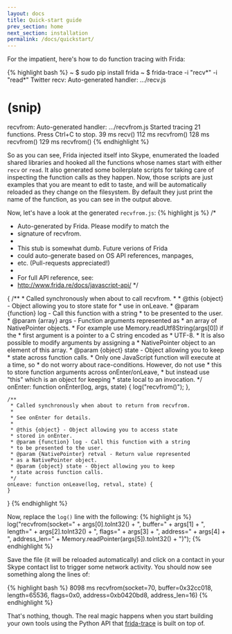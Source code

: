 ```yaml
---
layout: docs
title: Quick-start guide
prev_section: home
next_section: installation
permalink: /docs/quickstart/
---
```


For the impatient, here's how to do function tracing with Frida:

{% highlight bash %}
~ $ sudo pip install frida
~ $ frida-trace -i "recv*" -i "read*" Twitter
recv: Auto-generated handler: …/recv.js
# (snip)
recvfrom: Auto-generated handler: …/recvfrom.js
Started tracing 21 functions. Press Ctrl+C to stop.
    39 ms	recv()
   112 ms	recvfrom()
   128 ms	recvfrom()
   129 ms	recvfrom()
{% endhighlight %}

So as you can see, Frida injected itself into Skype, enumerated the loaded
shared libraries and hooked all the functions whose names start with either
`recv` or `read`. It also generated some boilerplate scripts for taking care
of inspecting the function calls as they happen. Now, those scripts are just
examples that you are meant to edit to taste, and will be automatically reloaded
as they change on the filesystem. By default they just print the name of the
function, as you can see in the output above.

Now, let's have a look at the generated `recvfrom.js`:
{% highlight js %}
/*
 * Auto-generated by Frida. Please modify to match the
 * signature of recvfrom.
 *
 * This stub is somewhat dumb. Future verions of Frida
 * could auto-generate based on OS API references, manpages,
 * etc. (Pull-requests appreciated!)
 *
 * For full API reference, see:
 * http://www.frida.re/docs/javascript-api/
 */

{
    /**
     * Called synchronously when about to call recvfrom.
     *
     * @this {object} - Object allowing you to store state for
     * use in onLeave.
     * @param {function} log - Call this function with a string
     * to be presented to the user.
     * @param {array} args - Function arguments represented as
     * an array of NativePointer objects.
     * For example use Memory.readUtf8String(args[0]) if the
     * first argument is a pointer to a C string encoded as
     * UTF-8.
     * It is also possible to modify arguments by assigning a
     * NativePointer object to an element of this array.
     * @param {object} state - Object allowing you to keep
     * state across function calls.
     * Only one JavaScript function will execute at a time, so
     * do not worry about race-conditions. However, do not use
     * this to store function arguments across onEnter/onLeave,
     * but instead use "this" which is an object for keeping
     * state local to an invocation.
     */
    onEnter: function onEnter(log, args, state) {
        log("recvfrom()");
    },

    /**
     * Called synchronously when about to return from recvfrom.
     *
     * See onEnter for details.
     *
     * @this {object} - Object allowing you to access state
     * stored in onEnter.
     * @param {function} log - Call this function with a string
     * to be presented to the user.
     * @param {NativePointer} retval - Return value represented
     * as a NativePointer object.
     * @param {object} state - Object allowing you to keep
     * state across function calls.
     */
    onLeave: function onLeave(log, retval, state) {
    }
}
{% endhighlight %}

Now, replace the `log()` line with the following:
{% highlight js %}
log("recvfrom(socket=" + args[0].toInt32()
    + ", buffer=" + args[1]
    + ", length=" + args[2].toInt32()
    + ", flags=" + args[3]
    + ", address=" + args[4]
    + ", address_len=" + Memory.readPointer(args[5]).toInt32()
    + ")");
{% endhighlight %}

Save the file (it will be reloaded automatically) and click on a contact in
your Skype contact list to trigger some network activity. You should now see
something along the lines of:

{% highlight bash %}
  8098 ms	recvfrom(socket=70,
                         buffer=0x32cc018, length=65536,
                         flags=0x0,
                         address=0xb0420bd8, address_len=16)
{% endhighlight %}

That's nothing, though. The real magic happens when you start building your
own tools using the Python API that [frida-trace][] is built on top of.

[frida-trace]: https://github.com/frida/frida-python/blob/master/src/frida/tracer.py
